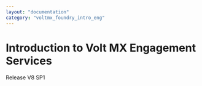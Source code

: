 ```yaml
---
layout: "documentation"
category: "voltmx_foundry_intro_eng"
---
```

                    

# Introduction to Volt MX Engagement Services

Release V8 SP1
